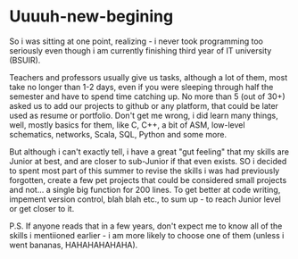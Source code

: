 # Uuuuh-new-begining
So i was sitting at one point, realizing - i never took programming too seriously even though i am currently finishing third year of IT university (BSUIR). 

Teachers and professors usually give us tasks, although a lot of them, most take no longer than 1-2 days, even if you were sleeping through half the semester and have to spend time catching up. No more than 5 (out of 30+) asked us to add our projects to github or any platform, that could be later used as resume or portfolio.
Don't get me wrong, i did learn many things, well, mostly basics for them, like C, C++, a bit of ASM, low-level schematics, networks, Scala, SQL, Python and some more.

But although i can't exactly tell, i have a great "gut feeling" that my skills are Junior at best, and are closer to sub-Junior if that even exists.
SO i decided to spent most part of this summer to revise the skills i was had previously forgotten, create a few pet projects that could be considered small projects and not... a single big function for 200 lines. To get better at code writing, impement version control, blah blah etc., to sum up - to reach Junior level or get closer to it.

P.S. If anyone reads that in a few years, don't expect me to know all of the skills i mentiioned earlier - i am more likely to choose one of them (unless i went bananas, HAHAHAHAHAHA).
